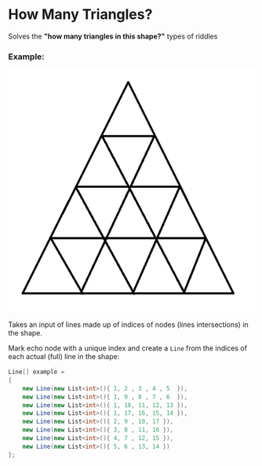 # How Many Triangles?
Solves the **"how many triangles in this shape?"** types of riddles

### Example:

![Riddlge2](img/riddle2.jpg)

Takes an input of lines made up of indices of nodes (lines intersections) in the shape.

Mark echo node with a unique index and create a `Line` from the indices of each actual (full) line in the shape:

```csharp
Line[] example = 
{
    new Line(new List<int>(){ 1, 2 , 3 , 4 , 5  }),
    new Line(new List<int>(){ 1, 9 , 8 , 7 , 6  }),
    new Line(new List<int>(){ 1, 10, 11, 12, 13 }),
    new Line(new List<int>(){ 1, 17, 16, 15, 14 }),
    new Line(new List<int>(){ 2, 9 , 10, 17 }),
    new Line(new List<int>(){ 3, 8 , 11, 16 }),
    new Line(new List<int>(){ 4, 7 , 12, 15 }),
    new Line(new List<int>(){ 5, 6 , 13, 14 })
};


```
